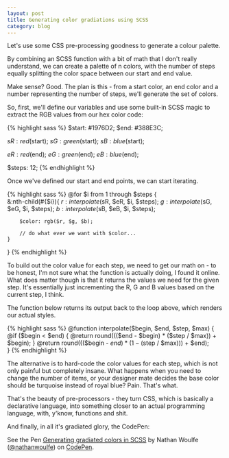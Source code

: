 ```yaml
---
layout: post
title: Generating color gradiations using SCSS
category: blog
---
```


Let's use some CSS pre-processing goodness to generate a colour palette.

By combining an SCSS function with a bit of math that I don't really understand, we can create a palette of n colors, with the number of steps equally splitting the color space between our start and end value.

Make sense? Good. The plan is this - from a start color, an end color and a number representing the number of steps, we'll generate the set of colors.

So, first, we'll define our variables and use some built-in SCSS magic to extract the RGB values from our hex color code:

{% highlight sass %}
$start: #1976D2;
$end: #388E3C;

$sR: red($start);
$sG: green($start);
$sB: blue($start);

$eR: red($end);
$eG: green($end);
$eB: blue($end); 
    
$steps: 12;
{% endhighlight %}

Once we've defined our start and end points, we can start iterating.

{% highlight sass %}
@for $i from 1 through $steps {        
    &:nth-child(#{$i}){
        $r: interpolate($sR, $eR, $i, $steps);
        $g: interpolate($sG, $eG, $i, $steps);
        $b: interpolate($sB, $eB, $i, $steps);

        $color: rgb($r, $g, $b);

        // do what ever we want with $color...
    }
}
{% endhighlight %}

To build out the color value for each step, we need to get our math on - to be honest, I'm not sure what the function is actually doing, I found it online. What does matter though is that it returns the values we need for the given step. It's essentially just incrementing the R, G and B values based on the current step, I think.

The function below returns its output back to the loop above, which renders our actual styles.

{% highlight sass %}
@function interpolate($begin, $end, $step, $max) {
    @if ($begin < $end) {
        @return round((($end - $begin) * ($step / $max)) + $begin);
    }               
    @return round((($begin - $end) * (1 - ($step / $max))) + $end);    
}
{% endhighlight %}

The alternative is to hard-code the color values for each step, which is not only painful but completely insane. What happens when you need to change the number of items, or your designer mate decides the base color should be turquoise instead of royal blue? Pain. That's what.

That's the beauty of pre-processors - they turn CSS, which is basically a declarative language, into something closer to an actual programming language, with, y'know, functions and shit.

And finally, in all it's gradiated glory, the CodePen:

<p data-height="268" data-theme-id="0" data-slug-hash="waXXBr" data-default-tab="result" data-user="nathanwoulfe" class='codepen'>See the Pen <a href='http://codepen.io/nathanwoulfe/pen/waXXBr/'>Generating gradiated colors in SCSS</a> by Nathan Woulfe (<a href='http://codepen.io/nathanwoulfe'>@nathanwoulfe</a>) on <a href='http://codepen.io'>CodePen</a>.</p>
<script src="//assets.codepen.io/assets/embed/ei.js"> </script>
